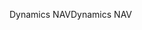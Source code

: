 <span data-ttu-id="b6eb7-101">Dynamics NAV</span><span class="sxs-lookup"><span data-stu-id="b6eb7-101">Dynamics NAV</span></span>